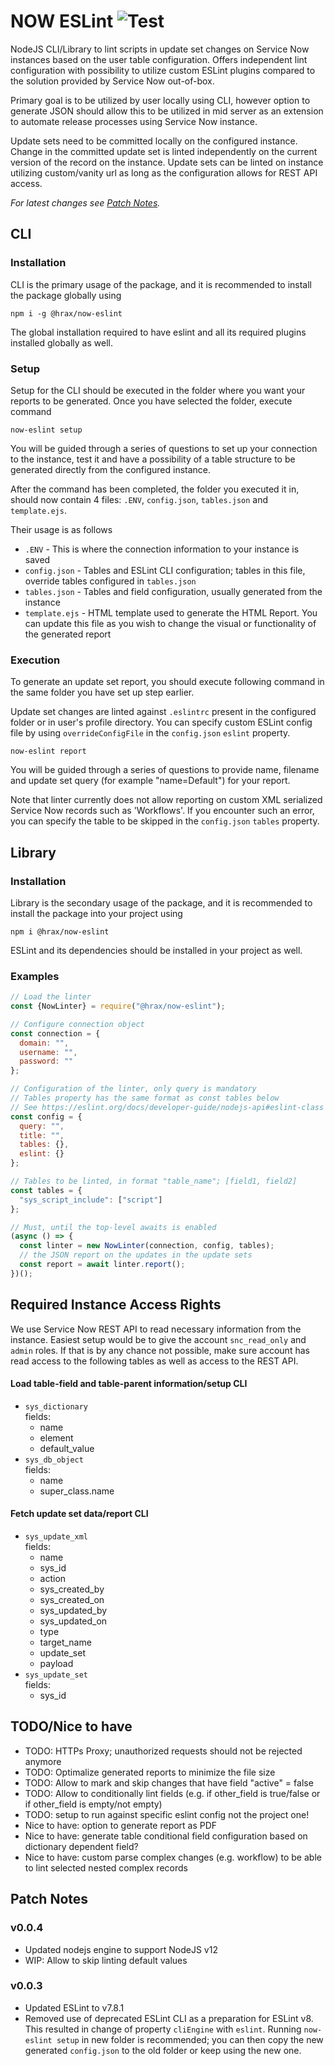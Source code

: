# NOW ESLint ![Test](https://github.com/hrax/now-eslint/workflows/Test/badge.svg) 

NodeJS CLI/Library to lint scripts in update set changes on Service Now instances based on the user table configuration. Offers independent lint configuration with possibility to utilize custom ESLint plugins compared to the solution provided by Service Now out-of-box.

Primary goal is to be utilized by user locally using CLI, however option to generate JSON should allow this to be utilized in mid server as an extension to automate release processes using Service Now instance.

Update sets need to be committed locally on the configured instance. Change in the committed update set is linted independently on the current version of the record on the instance. Update sets can be linted on instance utilizing custom/vanity url as long as the configuration allows for REST API access.

*For latest changes see [Patch Notes](#patch-notes).*

## CLI

### Installation

CLI is the primary usage of the package, and it is recommended to install the package globally using

```
npm i -g @hrax/now-eslint
```

The global installation required to have eslint and all its required plugins installed globally as well.

### Setup

Setup for the CLI should be executed in the folder where you want your reports to be generated. Once you have selected the folder, execute command

```
now-eslint setup
```

You will be guided through a series of questions to set up your connection to the instance, test it and have a possibility of a table structure to be generated directly from the configured instance.

After the command has been completed, the folder you executed it in, should now contain 4 files: `.ENV`, `config.json`, `tables.json` and `template.ejs`.

Their usage is as follows

 * `.ENV` - This is where the connection information to your instance is saved
 * `config.json` - Tables and ESLint CLI configuration; tables in this file, override tables configured in `tables.json`
 * `tables.json` - Tables and field configuration, usually generated from the instance
 * `template.ejs` - HTML template used to generate the HTML Report. You can update this file as you wish to change the visual or functionality of the generated report

### Execution

To generate an update set report, you should execute following command in the same folder you have set up step earlier.

Update set changes are linted against `.eslintrc` present in the configured folder or in user's profile directory. You can specify custom ESLint config file by using `overrideConfigFile` in the `config.json` `eslint` property.

```
now-eslint report
```

You will be guided through a series of questions to provide name, filename and update set query (for example "name=Default") for your report.

Note that linter currently does not allow reporting on custom XML serialized Service Now records such as 'Workflows'. If you encounter such an error, you can specify the table to be skipped in the `config.json` `tables` property.

## Library

### Installation

Library is the secondary usage of the package, and it is recommended to install the package into your project using

```
npm i @hrax/now-eslint
```

ESLint and its dependencies should be installed in your project as well.

### Examples

```javascript
// Load the linter
const {NowLinter} = require("@hrax/now-eslint");

// Configure connection object
const connection = {
  domain: "",
  username: "",
  password: ""
};

// Configuration of the linter, only query is mandatory
// Tables property has the same format as const tables below
// See https://eslint.org/docs/developer-guide/nodejs-api#eslint-class for available options for eslint property
const config = {
  query: "",
  title: "",
  tables: {},
  eslint: {}
};

// Tables to be linted, in format "table_name"; [field1, field2]
const tables = {
  "sys_script_include": ["script"]
};

// Must, until the top-level awaits is enabled
(async () => {
  const linter = new NowLinter(connection, config, tables);
  // the JSON report on the updates in the update sets
  const report = await linter.report();
})();
```

## Required Instance Access Rights

We use Service Now REST API to read necessary information from the instance. Easiest setup would be to give the account `snc_read_only` and `admin` roles. If that is by any chance not possible, make sure account has read access to the following tables as well as access to the REST API.

#### Load table-field and table-parent information/setup CLI

- `sys_dictionary`  
fields:  
    - name
    - element
    - default_value
- `sys_db_object`  
fields:  
    - name
    - super_class.name

#### Fetch update set data/report CLI

- `sys_update_xml`  
fields:  
    - name
    - sys_id
    - action
    - sys_created_by
    - sys_created_on
    - sys_updated_by
    - sys_updated_on
    - type
    - target_name
    - update_set
    - payload
- `sys_update_set`  
fields:  
    - sys_id

## TODO/Nice to have

- TODO: HTTPs Proxy; unauthorized requests should not be rejected anymore
- TODO: Optimalize generated reports to minimize the file size
- TODO: Allow to mark and skip changes that have field "active" = false
- TODO: Allow to conditionally lint fields (e.g. if other_field is true/false or if other_field is empty/not empty)
- TODO: setup to run against specific eslint config not the project one!
- Nice to have: option to generate report as PDF
- Nice to have: generate table conditional field configuration based on dictionary dependent field?
- Nice to have: custom parse complex changes (e.g. workflow) to be able to lint selected nested complex records

## Patch Notes
### v0.0.4

- Updated nodejs engine to support NodeJS v12
- WIP: Allow to skip linting default values

### v0.0.3

- Updated ESLint to v7.8.1
- Removed use of deprecated ESLint CLI as a preparation for ESLint v8.  
  This resulted in change of property `cliEngine` with `eslint`. Running `now-eslint setup` in new folder is recommended; you can then copy the new generated `config.json` to the old folder or keep using the new one.
